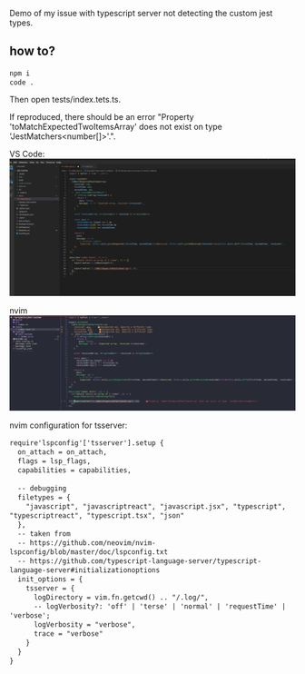 Demo of my issue with typescript server not detecting the custom jest types.

## how to?

```
npm i
code .
```

Then open tests/index.tets.ts.

If reproduced, there should be an error "Property 'toMatchExpectedTwoItemsArray' does not exist on type 'JestMatchers<number[]>'.".

VS Code:
![](./pictures/result_vscode.png)

nvim
![](./pictures/result_nvim.png)

nvim configuration for tsserver:

```
require'lspconfig'['tsserver'].setup {
  on_attach = on_attach,
  flags = lsp_flags,
  capabilities = capabilities,

  -- debugging
  filetypes = {
    "javascript", "javascriptreact", "javascript.jsx", "typescript", "typescriptreact", "typescript.tsx", "json"
  },
  -- taken from
  -- https://github.com/neovim/nvim-lspconfig/blob/master/doc/lspconfig.txt
  -- https://github.com/typescript-language-server/typescript-language-server#initializationoptions
  init_options = {
    tsserver = {
      logDirectory = vim.fn.getcwd() .. "/.log/",
      -- logVerbosity?: 'off' | 'terse' | 'normal' | 'requestTime' | 'verbose';
      logVerbosity = "verbose",
      trace = "verbose"
    }
  }
}
```
